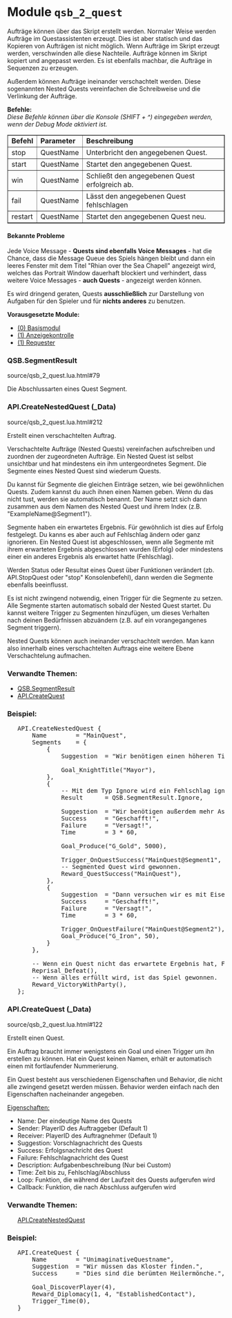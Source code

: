 # Module <code>qsb_2_quest</code>
Aufträge können über das Skript erstellt werden.
 Normaler Weise werden Aufträge im Questassistenten erzeugt. Dies ist aber
 statisch und das Kopieren von Aufträgen ist nicht möglich. Wenn Aufträge
 im Skript erzeugt werden, verschwinden alle diese Nachteile. Aufträge
 können im Skript kopiert und angepasst werden. Es ist ebenfalls machbar,
 die Aufträge in Sequenzen zu erzeugen.</p>

<p> Außerdem können Aufträge ineinander verschachtelt werden. Diese sogenannten
 Nested Quests vereinfachen die Schreibweise und die Verlinkung der Aufträge.</p>

<p> <b>Befehle:</b><br>
 <i>Diese Befehle können über die Konsole (SHIFT + ^) eingegeben werden, wenn
 der Debug Mode aktiviert ist.</i><br>
 <table border="1">
 <tr>
 <td><b>Befehl</b></td>
 <td><b>Parameter</b></td>
 <td><b>Beschreibung</b></td>
 </tr>
 <tr>
 <td>stop</td>
 <td>QuestName</td>
 <td>Unterbricht den angegebenen Quest.</td>
 </tr>
 <tr>
 <td>start</td>
 <td>QuestName</td>
 <td>Startet den angegebenen Quest.</td>
 </tr>
 <tr>
 <td>win</td>
 <td>QuestName</td>
 <td>Schließt den angegebenen Quest erfolgreich ab.</td>
 </tr>
 <tr>
 <td>fail</td>
 <td>QuestName</td>
 <td>Lässt den angegebenen Quest fehlschlagen</td>
 </tr>
 <tr>
 <td>restart</td>
 <td>QuestName</td>
 <td>Startet den angegebenen Quest neu.</td>
 </tr>
 </table></p>

<p> <h4>Bekannte Probleme</h4>
 Jede Voice Message - <b>Quests sind ebenfalls Voice Messages</b> - hat die
 Chance, dass die Message Queue des Spiels hängen bleibt und dann ein leeres
 Fenster mit dem Titel "Rhian over the Sea Chapell" angezeigt wird, welches
 das Portrait Window dauerhaft blockiert und verhindert, dass weitere Voice
 Messages - <b>auch Quests</b> - angezeigt werden können.</p>

<p> Es wird dringend geraten, Quests <b>ausschließlich</b> zur Darstellung von
 Aufgaben für den Spieler und für <b>nichts anderes</b> zu benutzen.</p>

<p> <b>Vorausgesetzte Module:</b>
 <ul>
 <li><a href="qsb.html">(0) Basismodul</a></li>
 <li><a href="modules.QSB_1_GuiControl.QSB_1_GuiControl.html">(1) Anzeigekontrolle</a></li>
 <li><a href="modules.QSB_1_Requester.QSB_1_Requester.html">(1) Requester</a></li>
 </ul>

### QSB.SegmentResult
source/qsb_2_quest.lua.html#79

Die Abschlussarten eines Quest Segment.





### API.CreateNestedQuest (_Data)
source/qsb_2_quest.lua.html#212

Erstellt einen verschachtelten Auftrag.

 Verschachtelte Aufträge (Nested Quests) vereinfachen aufschreiben und
 zuordnen der zugeordneten Aufträge. Ein Nested Quest ist selbst unsichtbar
 und hat mindestens ein ihm untergeordnetes Segment. Die Segmente eines
 Nested Quest sind wiederum Quests.

 Du kannst für Segmente die gleichen Einträge setzen, wie bei gewöhnlichen
 Quests. Zudem kannst du auch ihnen einen Namen geben. Wenn du das nicht tust,
 werden sie automatisch benannt. Der Name setzt sich dann zusammen aus dem
 Namen des Nested Quest und ihrem Index (z.B. "ExampleName@Segment1").

 Segmente haben ein erwartetes Ergebnis. Für gewöhnlich ist dies auf Erfolg
 festgelegt. Du kanns es aber auch auf Fehlschlag ändern oder ganz ignorieren.
 Ein Nested Quest ist abgeschlossen, wenn alle Segmente mit ihrem erwarteten
 Ergebnis abgeschlossen wurden (Erfolg) oder mindestens einer ein anderes
 Ergebnis als erwartet hatte (Fehlschlag).

 Werden Status oder Resultat eines Quest über Funktionen verändert (zb.
 API.StopQuest oder "stop" Konsolenbefehl), dann werden die Segmente
 ebenfalls beeinflusst.

 Es ist nicht zwingend notwendig, einen Trigger für die Segmente zu setzen.
 Alle Segmente starten automatisch sobald der Nested Quest startet. Du kannst
 weitere Trigger zu Segmenten hinzufügen, um dieses Verhalten nach deinen
 Bedürfnissen abzuändern (z.B. auf ein vorangegangenes Segment triggern).

 Nested Quests können auch ineinander verschachtelt werden. Man kann also
 innerhalb eines verschachtelten Auftrags eine weitere Ebene Verschachtelung
 aufmachen.





### Verwandte Themen:
<ul>


<li><a href="qsb_2_quest.html#QSB.SegmentResult">QSB.SegmentResult</a></li>


<li><a href="qsb_2_quest.html#API.CreateQuest">API.CreateQuest</a></li>


</ul>



### Beispiel:
<ul>


<pre class="example">API.CreateNestedQuest {
    Name        = <span class="string">"MainQuest"</span>,
    Segments    = {
        {
            Suggestion  = <span class="string">"Wir benötigen einen höheren Titel!"</span>,

            Goal_KnightTitle(<span class="string">"Mayor"</span>),
        },
        {
            <span class="comment">-- Mit dem Typ Ignore wird ein Fehlschlag ignoriert.
</span>            Result      = QSB.SegmentResult.Ignore,

            Suggestion  = <span class="string">"Wir benötigen außerdem mehr Asche! Und das sofort..."</span>,
            Success     = <span class="string">"Geschafft!"</span>,
            Failure     = <span class="string">"Versagt!"</span>,
            Time        = <span class="number">3</span> * <span class="number">60</span>,

            Goal_Produce(<span class="string">"G_Gold"</span>, <span class="number">5000</span>),

            Trigger_OnQuestSuccess(<span class="string">"MainQuest@Segment1"</span>, <span class="number">1</span>),
            <span class="comment">-- Segmented Quest wird gewonnen.
</span>            Reward_QuestSuccess(<span class="string">"MainQuest"</span>),
        },
        {
            Suggestion  = <span class="string">"Dann versuchen wir es mit Eisen..."</span>,
            Success     = <span class="string">"Geschafft!"</span>,
            Failure     = <span class="string">"Versagt!"</span>,
            Time        = <span class="number">3</span> * <span class="number">60</span>,

            Trigger_OnQuestFailure(<span class="string">"MainQuest@Segment2"</span>),
            Goal_Produce(<span class="string">"G_Iron"</span>, <span class="number">50</span>),
        }
    },

    <span class="comment">-- Wenn ein Quest nicht das erwartete Ergebnis hat, Fehlschlag.
</span>    Reprisal_Defeat(),
    <span class="comment">-- Wenn alles erfüllt wird, ist das Spiel gewonnen.
</span>    Reward_VictoryWithParty(),
};</pre>


</ul>


### API.CreateQuest (_Data)
source/qsb_2_quest.lua.html#122

Erstellt einen Quest.

 Ein Auftrag braucht immer wenigstens ein Goal und einen Trigger um ihn
 erstellen zu können. Hat ein Quest keinen Namen, erhält er automatisch
 einen mit fortlaufender Nummerierung.

 Ein Quest besteht aus verschiedenen Eigenschaften und Behavior, die nicht
 alle zwingend gesetzt werden müssen. Behavior werden einfach nach den
 Eigenschaften nacheinander angegeben.
 <p><u>Eigenschaften:</u></p>
 <ul>
 <li>Name: Der eindeutige Name des Quests</li>
 <li>Sender: PlayerID des Auftraggeber (Default 1)</li>
 <li>Receiver: PlayerID des Auftragnehmer (Default 1)</li>
 <li>Suggestion: Vorschlagnachricht des Quests</li>
 <li>Success: Erfolgsnachricht des Quest</li>
 <li>Failure: Fehlschlagnachricht des Quest</li>
 <li>Description: Aufgabenbeschreibung (Nur bei Custom)</li>
 <li>Time: Zeit bis zu, Fehlschlag/Abschluss</li>
 <li>Loop: Funktion, die während der Laufzeit des Quests aufgerufen wird</li>
 <li>Callback: Funktion, die nach Abschluss aufgerufen wird</li>
 </ul>





### Verwandte Themen:
<ul>


<a href="qsb_2_quest.html#API.CreateNestedQuest">API.CreateNestedQuest</a>


</ul>



### Beispiel:
<ul>


<pre class="example">API.CreateQuest {
    Name        = <span class="string">"UnimaginativeQuestname"</span>,
    Suggestion  = <span class="string">"Wir müssen das Kloster finden."</span>,
    Success     = <span class="string">"Dies sind die berümten Heilermönche."</span>,

    Goal_DiscoverPlayer(<span class="number">4</span>),
    Reward_Diplomacy(<span class="number">1</span>, <span class="number">4</span>, <span class="string">"EstablishedContact"</span>),
    Trigger_Time(<span class="number">0</span>),
}</pre>


</ul>


